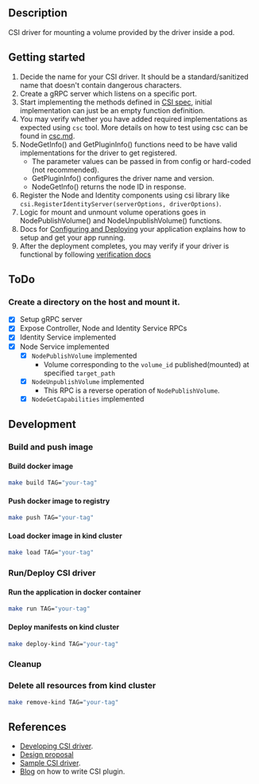 ## Description
CSI driver for mounting a volume provided by the driver inside a pod.

## Getting started
1. Decide the name for your CSI driver. It should be a standard/sanitized name that doesn't contain dangerous characters.
1. Create a gRPC server which listens on a specific port.
1. Start implementing the methods defined in [CSI spec](https://github.com/container-storage-interface/spec/blob/master/spec.md), initial implementation can just be an empty function definition.
1. You may verify whether you have added required implementations as expected using `csc` tool. More details on how to test using csc can be found in [csc.md](./docs/csc.md).
1. NodeGetInfo() and GetPluginInfo() functions need to be have valid implementations for the driver to get registered.
    * The parameter values can be passed in from config or hard-coded (not recommended).
    * GetPluginInfo() configures the driver name and version.
    * NodeGetInfo() returns the node ID in response.
1. Register the Node and Identity components using csi library like `csi.RegisterIdentityServer(serverOptions, driverOptions)`.
1. Logic for mount and unmount volume operations goes in NodePublishVolume() and NodeUnpublishVolume() functions.
1. Docs for [Configuring and Deploying](./docs/configure-and-deploy.md) your application explains how to setup and get your app running.
1. After the deployment completes, you may verify if your driver is functional by following [verification docs](./docs/verify.md)

## ToDo
### Create a directory on the host and mount it.
- [x] Setup gRPC server
- [x] Expose Controller, Node and Identity Service RPCs
- [x] Identity Service implemented
- [x] Node Service implemented
    - [x] `NodePublishVolume` implemented
        - Volume corresponding to the `volume_id` published(mounted) at specified `target_path`
    - [x] `NodeUnpublishVolume` implemented
        - This RPC is a reverse operation of `NodePublishVolume`.
    - [x] `NodeGetCapabilities` implemented

## Development
### Build and push image
#### Build docker image
```sh
make build TAG="your-tag"
```

#### Push docker image to registry
```sh
make push TAG="your-tag"
```

#### Load docker image in kind cluster
```sh
make load TAG="your-tag"
```

### Run/Deploy CSI driver
#### Run the application in docker container
```sh
make run TAG="your-tag"
```

#### Deploy manifests on kind cluster
```sh
make deploy-kind TAG="your-tag"
```

### Cleanup
### Delete all resources from kind cluster
```sh
make remove-kind TAG="your-tag"
```

## References
* [Developing CSI driver](https://kubernetes-csi.github.io/docs/developing.html).
* [Design proposal](https://github.com/kubernetes/design-proposals-archive/blob/main/storage/container-storage-interface.md)
* [Sample CSI driver](https://github.com/kubernetes-csi/csi-driver-host-path).
* [Blog](https://arslan.io/2018/06/21/how-to-write-a-container-storage-interface-csi-plugin/) on how to write CSI plugin.
